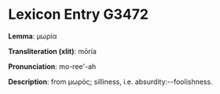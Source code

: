 # Lexicon Entry G3472

**Lemma**: μωρία

**Transliteration (xlit)**: mōría

**Pronunciation**: mo-ree'-ah

**Description**:
from μωρός; silliness, i.e. absurdity:--foolishness.
